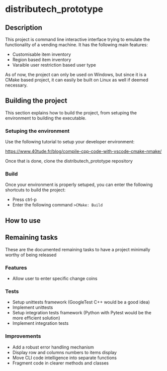 # distributech_prototype

## Description
This project is command line interactive interface trying to emulate the functionality of a vending machine.
It has the following main features:
- Customisable item inventory
- Region based item inventory
- Varaible user restriction based user type

As of now, the project can only be used on Windows, but since it is a CMake based project, it can easily be built on Linux as well if deemed necessary.

## Building the project
This section explains how to build the project, from setuping the environment to building the executable.
### Setuping the environment
Use the following tutorial to setup your developer environment:

https://www.40tude.fr/blog/compile-cpp-code-with-vscode-cmake-nmake/

Once that is done, clone the distributech_prototype repository 
### Build
Once your environment is properly setuped, you can enter the following shortcuts to build the project:
- Press ctrl-p
- Enter the following command
`>CMake: Build`

## How to use

## Remaining tasks
These are the documented remaining tasks to have a project minimally worthy of being released
### Features
- Allow user to enter specific change coins

### Tests
- Setup unittests framework (GoogleTest C++ would be a good idea)
- Implement unittests
- Setup integration tests framework (Python with Pytest would be the more efficient solution)
- Implement integration tests

### Improvements
- Add a robust error handling mechanism
- Display row and columns numbers to items display
- Move CLI code intelligence into separate functions
- Fragment code in clearer methods and classes